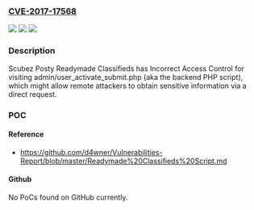 ### [CVE-2017-17568](https://cve.mitre.org/cgi-bin/cvename.cgi?name=CVE-2017-17568)
![](https://img.shields.io/static/v1?label=Product&message=n%2Fa&color=blue)
![](https://img.shields.io/static/v1?label=Version&message=n%2Fa&color=blue)
![](https://img.shields.io/static/v1?label=Vulnerability&message=n%2Fa&color=brighgreen)

### Description

Scubez Posty Readymade Classifieds has Incorrect Access Control for visiting admin/user_activate_submit.php (aka the backend PHP script), which might allow remote attackers to obtain sensitive information via a direct request.

### POC

#### Reference
- https://github.com/d4wner/Vulnerabilities-Report/blob/master/Readymade%20Classifieds%20Script.md

#### Github
No PoCs found on GitHub currently.


